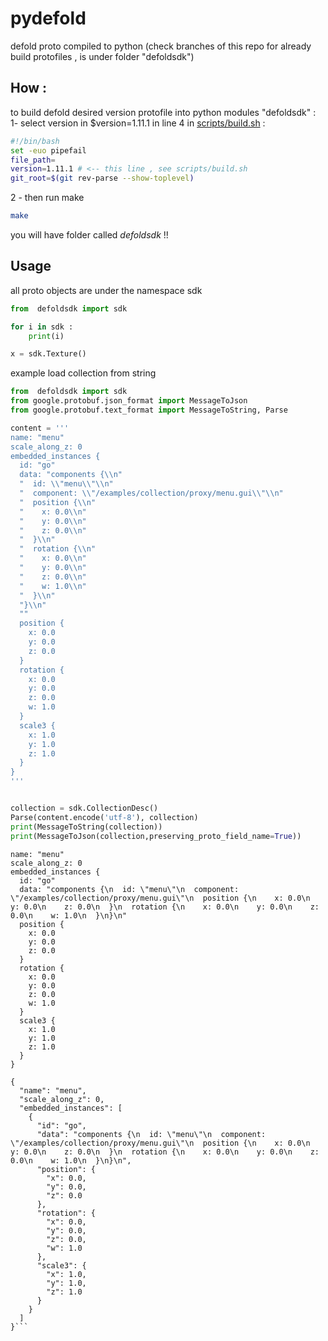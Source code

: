 # pydefold
defold proto compiled to python (check branches of this repo for already build protofiles , is under folder "defoldsdk")



## How  : 
to build defold desired version protofile into python modules "defoldsdk"  : 
1-  select version in $version=1.11.1 in line 4 in [scripts/build.sh](scripts/build.sh) : 
```bash
#!/bin/bash
set -euo pipefail
file_path=
version=1.11.1 # <-- this line , see scripts/build.sh
git_root=$(git rev-parse --show-toplevel)
```
2 - then run make 
```bash
make
```
you will have folder called *defoldsdk*  !!

## Usage 
all proto objects are under the namespace sdk 
```python
from  defoldsdk import sdk 

for i in sdk : 
    print(i)

x = sdk.Texture()
```
example load collection from string 
```python
from  defoldsdk import sdk 
from google.protobuf.json_format import MessageToJson
from google.protobuf.text_format import MessageToString, Parse

content = '''
name: "menu"
scale_along_z: 0
embedded_instances {
  id: "go"
  data: "components {\\n"
  "  id: \\"menu\\"\\n"
  "  component: \\"/examples/collection/proxy/menu.gui\\"\\n"
  "  position {\\n"
  "    x: 0.0\\n"
  "    y: 0.0\\n"
  "    z: 0.0\\n"
  "  }\\n"
  "  rotation {\\n"
  "    x: 0.0\\n"
  "    y: 0.0\\n"
  "    z: 0.0\\n"
  "    w: 1.0\\n"
  "  }\\n"
  "}\\n"
  ""
  position {
    x: 0.0
    y: 0.0
    z: 0.0
  }
  rotation {
    x: 0.0
    y: 0.0
    z: 0.0
    w: 1.0
  }
  scale3 {
    x: 1.0
    y: 1.0
    z: 1.0
  }
}
'''


collection = sdk.CollectionDesc()
Parse(content.encode('utf-8'), collection)
print(MessageToString(collection))
print(MessageToJson(collection,preserving_proto_field_name=True))
```

```log
name: "menu"
scale_along_z: 0
embedded_instances {
  id: "go"
  data: "components {\n  id: \"menu\"\n  component: \"/examples/collection/proxy/menu.gui\"\n  position {\n    x: 0.0\n    y: 0.0\n    z: 0.0\n  }\n  rotation {\n    x: 0.0\n    y: 0.0\n    z: 0.0\n    w: 1.0\n  }\n}\n"
  position {
    x: 0.0
    y: 0.0
    z: 0.0
  }
  rotation {
    x: 0.0
    y: 0.0
    z: 0.0
    w: 1.0
  }
  scale3 {
    x: 1.0
    y: 1.0
    z: 1.0
  }
}

{
  "name": "menu",
  "scale_along_z": 0,
  "embedded_instances": [
    {
      "id": "go",
      "data": "components {\n  id: \"menu\"\n  component: \"/examples/collection/proxy/menu.gui\"\n  position {\n    x: 0.0\n    y: 0.0\n    z: 0.0\n  }\n  rotation {\n    x: 0.0\n    y: 0.0\n    z: 0.0\n    w: 1.0\n  }\n}\n",
      "position": {
        "x": 0.0,
        "y": 0.0,
        "z": 0.0
      },
      "rotation": {
        "x": 0.0,
        "y": 0.0,
        "z": 0.0,
        "w": 1.0
      },
      "scale3": {
        "x": 1.0,
        "y": 1.0,
        "z": 1.0
      }
    }
  ]
}```
